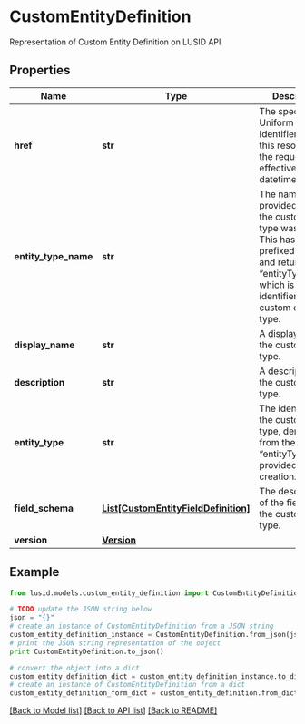 # CustomEntityDefinition

Representation of Custom Entity Definition on LUSID API

## Properties
Name | Type | Description | Notes
------------ | ------------- | ------------- | -------------
**href** | **str** | The specific Uniform Resource Identifier (URI) for this resource at the requested effective and asAt datetime. | [optional] 
**entity_type_name** | **str** | The name provided when the custom entity type was created. This has been prefixed with “~” and returned as “entityType”, which is the identifier for the custom entity type. | 
**display_name** | **str** | A display label for the custom entity type. | 
**description** | **str** | A description for the custom entity type. | [optional] 
**entity_type** | **str** | The identifier for the custom entity type, derived from the “entityTypeName” provided on creation. | 
**field_schema** | [**List[CustomEntityFieldDefinition]**](CustomEntityFieldDefinition.md) | The description of the fields on the custom entity type. | 
**version** | [**Version**](Version.md) |  | 

## Example

```python
from lusid.models.custom_entity_definition import CustomEntityDefinition

# TODO update the JSON string below
json = "{}"
# create an instance of CustomEntityDefinition from a JSON string
custom_entity_definition_instance = CustomEntityDefinition.from_json(json)
# print the JSON string representation of the object
print CustomEntityDefinition.to_json()

# convert the object into a dict
custom_entity_definition_dict = custom_entity_definition_instance.to_dict()
# create an instance of CustomEntityDefinition from a dict
custom_entity_definition_form_dict = custom_entity_definition.from_dict(custom_entity_definition_dict)
```
[[Back to Model list]](../README.md#documentation-for-models) [[Back to API list]](../README.md#documentation-for-api-endpoints) [[Back to README]](../README.md)


